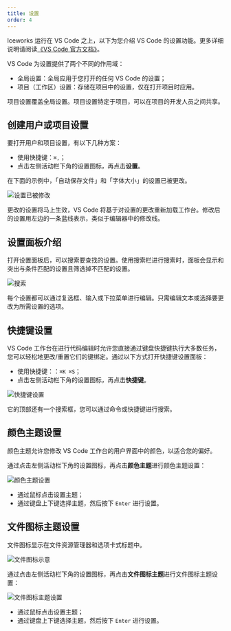 ```yaml
---
title: 设置
order: 4
---
```


Iceworks 运行在 VS Code 之上，以下为您介绍 VS Code 的设置功能。更多详细说明请阅读[《VS Code 官方文档》](https://code.visualstudio.com/docs/getstarted/settings)。

VS Code 为设置提供了两个不同的作用域：

- 全局设置：全局应用于您打开的任何 VS Code 的设置；
- 项目（工作区）设置：存储在项目中的设置，仅在打开项目时应用。

项目设置覆盖全局设置。项目设置特定于项目，可以在项目的开发人员之间共享。

## 创建用户或项目设置

要打开用户和项目设置，有以下几种方案：

- 使用快捷键：`⌘,`；
- 点击左侧活动栏下角的设置图标，再点击**设置**。

在下面的示例中，「自动保存文件」和「字体大小」的设置已被更改。

![设置已被修改](https://img.alicdn.com/tfs/TB1Wqi5KrY1gK0jSZTEXXXDQVXa-2258-1176.png)

更改的设置将马上生效，VS Code 将基于对设置的更改重新加载工作台。修改后的设置用左边的一条蓝线表示，类似于编辑器中的修改线。

## 设置面板介绍

打开设置面板后，可以搜索要查找的设置。使用搜索栏进行搜索时，面板会显示和突出与条件匹配的设置且筛选掉不匹配的设置。

![搜索](https://img.alicdn.com/tfs/TB1Jmi4KAL0gK0jSZFAXXcA9pXa-2250-674.png)

每个设置都可以通过复选框、输入或下拉菜单进行编辑。只需编辑文本或选择要更改为所需设置的选项。

## 快捷键设置

VS Code 工作台在进行代码编辑时允许您直接通过键盘快捷键执行大多数任务，您可以轻松地更改/重置它们的键绑定。通过以下方式打开快捷键设置面板：

- 使用快捷键：：`⌘K ⌘S`；
- 点击左侧活动栏下角的设置图标，再点击**快捷键**。

![快捷键设置](https://img.alicdn.com/tfs/TB1SwY9aTM11u4jSZPxXXahcXXa-2258-622.png)

它的顶部还有一个搜索框，您可以通过命令或快捷键进行搜索。

## 颜色主题设置

颜色主题允许您修改 VS Code 工作台的用户界面中的颜色，以适合您的偏好。

通过点击左侧活动栏下角的设置图标，再点击**颜色主题**进行颜色主题设置：

![颜色主题设置](https://img.alicdn.com/tfs/TB1sFjdKBr0gK0jSZFnXXbRRXXa-1592-744.png)

- 通过鼠标点击设置主题；
- 通过键盘上下键选择主题，然后按下 `Enter` 进行设置。

## 文件图标主题设置

文件图标显示在文件资源管理器和选项卡式标题中。

![文件图标示意](https://img.alicdn.com/tfs/TB1OT8jtkL0gK0jSZFtXXXQCXXa-1322-734.png)

通过点击左侧活动栏下角的设置图标，再点击**文件图标主题**进行文件图标主题设置：

![文件图标主题设置](https://img.alicdn.com/tfs/TB1H.u7Ky_1gK0jSZFqXXcpaXXa-1628-336.png)

- 通过鼠标点击设置主题；
- 通过键盘上下键选择主题，然后按下 `Enter` 进行设置。
